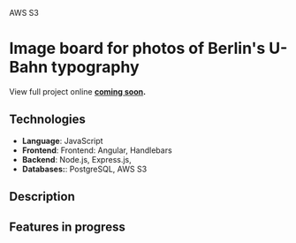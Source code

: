 AWS S3
# Image board for photos of Berlin's U-Bahn typography

View full project online **[coming soon]().**

## Technologies
* **Language**: JavaScript
* **Frontend**: Frontend: Angular, Handlebars
* **Backend**: Node.js, Express.js,
* **Databases:**: PostgreSQL, AWS S3

## Description

## Features in progress
